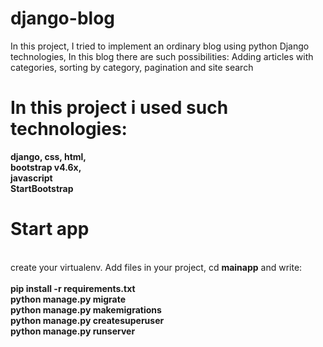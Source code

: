 # django-blog<br>
In this project, I tried to implement an ordinary blog using python Django technologies, In this blog there are such possibilities:
Adding articles with categories, sorting by category, pagination and site search
# In this project i used such technologies:<br>
  <b>django, css, html, <br>bootstrap v4.6x, <br>
  javascript<br>StartBootstrap</b>
<h1>Start app</h1><br>
create your virtualenv. Add files in your project, cd <b>mainapp</b> and write:<br><br>
<b>pip install -r requirements.txt<br>
python manage.py migrate<br>
python manage.py makemigrations<br>
python manage.py createsuperuser<br>
python manage.py runserver</b>

